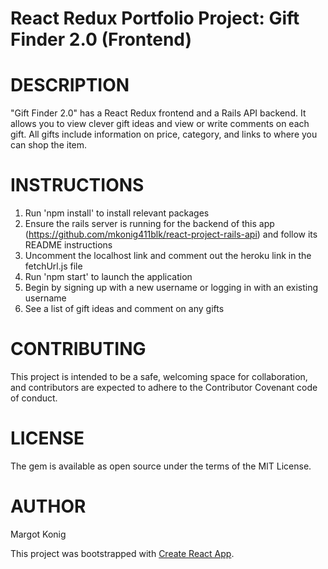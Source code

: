 # React Redux Portfolio Project: Gift Finder 2.0 (Frontend)

# DESCRIPTION

"Gift Finder 2.0" has a React Redux frontend and a Rails API backend. It allows you to view clever gift ideas and view or write comments on each gift. All gifts include information on price, category, and links to where you can shop the item.

# INSTRUCTIONS

1. Run 'npm install' to install relevant packages
2. Ensure the rails server is running for the backend of this app (https://github.com/mkonig411blk/react-project-rails-api) and follow its README instructions
3. Uncomment the localhost link and comment out the heroku link in the fetchUrl.js file
4. Run 'npm start' to launch the application
5. Begin by signing up with a new username or logging in with an existing username
6. See a list of gift ideas and comment on any gifts

# CONTRIBUTING
This project is intended to be a safe, welcoming space for collaboration, and contributors are expected to adhere to the Contributor Covenant code of conduct.

# LICENSE
The gem is available as open source under the terms of the MIT License.

# AUTHOR
Margot Konig

This project was bootstrapped with [Create React App](https://github.com/facebook/create-react-app).
